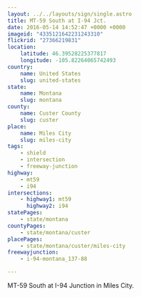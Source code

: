 ```yaml
---
layout: ../../layouts/sign/single.astro
title: MT-59 South at I-94 Jct.
date: 2016-05-14 14:52:47 +0000 +0000
imageid: "4335121642231243310"
flickrid: "27366219831"
location:
    latitude: 46.39528225377817
    longitude: -105.82264065742493
country:
    name: United States
    slug: united-states
state:
    name: Montana
    slug: montana
county:
    name: Custer County
    slug: custer
place:
    name: Miles City
    slug: miles-city
tags:
    - shield
    - intersection
    - freeway-junction
highway:
    - mt59
    - i94
intersections:
    - highway1: mt59
      highway2: i94
statePages:
    - state/montana
countyPages:
    - state/montana/custer
placePages:
    - state/montana/custer/miles-city
freewayjunction:
    - i-94-montana_137-88

---
```

MT-59 South at I-94 Junction in Miles City.